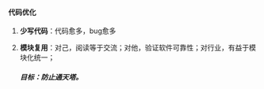 #### 代码优化

1. **少写代码**：代码愈多，bug愈多

2. **模块复用**：对己，阅读等于交流；对他，验证软件可靠性；对行业，有益于模块化统一；

   ##### 目标：防止通天塔。

